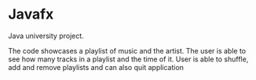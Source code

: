 # Javafx
Java university project.

The code showcases a playlist of music and the artist. The user is able to see how many tracks in a playlist and the time of it.
User is able to shuffle, add and remove playlists and can also quit application
